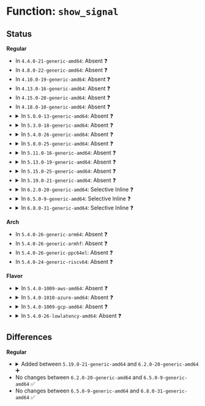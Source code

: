 # Function: <code>show_signal</code>

## Status
<b>Regular</b>
<ul>
<li>
In <code>4.4.0-21-generic-amd64</code>: Absent ❓
</li>
<li>
In <code>4.8.0-22-generic-amd64</code>: Absent ❓
</li>
<li>
In <code>4.10.0-19-generic-amd64</code>: Absent ❓
</li>
<li>
In <code>4.13.0-16-generic-amd64</code>: Absent ❓
</li>
<li>
In <code>4.15.0-20-generic-amd64</code>: Absent ❓
</li>
<li>
In <code>4.18.0-10-generic-amd64</code>: Absent ❓
</li>
<li>
<details>
<summary>In <code>5.0.0-13-generic-amd64</code>: Absent ❓</summary>

```json
{
  "name": "show_signal",
  "collision_type": "Unique Static",
  "inline_type": "Selective",
  "funcs": [
    {
      "addr": 18446744071579042204,
      "name": "show_signal",
      "external": false,
      "loc": "arch/x86/kernel/traps.c:229",
      "file": "arch/x86/kernel/traps.c",
      "inline": "not declared, inlined",
      "caller_inline": [],
      "caller_func": [
        "arch/x86/kernel/traps.c:do_general_protection",
        "arch/x86/kernel/traps.c:do_bounds",
        "arch/x86/kernel/traps.c:do_trap"
      ]
    }
  ],
  "symbols": [
    {
      "addr": 18446744071579038480,
      "name": "show_signal.isra.9",
      "section": ".text",
      "bind": "STB_LOCAL",
      "size": 105
    },
    {
      "addr": 18446744071579042204,
      "name": "show_signal.isra.9.cold.15",
      "section": ".text",
      "bind": "STB_LOCAL",
      "size": 76
    }
  ]
}
```
</details>
</li>
<li>
<details>
<summary>In <code>5.3.0-18-generic-amd64</code>: Absent ❓</summary>

```json
{
  "name": "show_signal",
  "collision_type": "Unique Static",
  "inline_type": "Selective",
  "funcs": [
    {
      "addr": 18446744071579049820,
      "name": "show_signal",
      "external": false,
      "loc": "arch/x86/kernel/traps.c:230",
      "file": "arch/x86/kernel/traps.c",
      "inline": "not declared, inlined",
      "caller_inline": [],
      "caller_func": [
        "arch/x86/kernel/traps.c:do_general_protection",
        "arch/x86/kernel/traps.c:do_bounds",
        "arch/x86/kernel/traps.c:do_trap"
      ]
    }
  ],
  "symbols": [
    {
      "addr": 18446744071579046144,
      "name": "show_signal.isra.0",
      "section": ".text",
      "bind": "STB_LOCAL",
      "size": 105
    },
    {
      "addr": 18446744071579049820,
      "name": "show_signal.isra.0.cold",
      "section": ".text",
      "bind": "STB_LOCAL",
      "size": 77
    }
  ]
}
```
</details>
</li>
<li>
<details>
<summary>In <code>5.4.0-26-generic-amd64</code>: Absent ❓</summary>

```json
{
  "name": "show_signal",
  "collision_type": "Unique Static",
  "inline_type": "Selective",
  "funcs": [
    {
      "addr": 18446744071579052060,
      "name": "show_signal",
      "external": false,
      "loc": "arch/x86/kernel/traps.c:230",
      "file": "arch/x86/kernel/traps.c",
      "inline": "not declared, inlined",
      "caller_inline": [],
      "caller_func": [
        "arch/x86/kernel/traps.c:do_general_protection",
        "arch/x86/kernel/traps.c:do_bounds",
        "arch/x86/kernel/traps.c:do_trap"
      ]
    }
  ],
  "symbols": [
    {
      "addr": 18446744071579048384,
      "name": "show_signal.isra.0",
      "section": ".text",
      "bind": "STB_LOCAL",
      "size": 105
    },
    {
      "addr": 18446744071579052060,
      "name": "show_signal.isra.0.cold",
      "section": ".text",
      "bind": "STB_LOCAL",
      "size": 77
    }
  ]
}
```
</details>
</li>
<li>
<details>
<summary>In <code>5.8.0-25-generic-amd64</code>: Absent ❓</summary>

```json
{
  "name": "show_signal",
  "collision_type": "Unique Static",
  "inline_type": "Selective",
  "funcs": [
    {
      "addr": 18446744071591154555,
      "name": "show_signal",
      "external": false,
      "loc": "arch/x86/kernel/traps.c:137",
      "file": "arch/x86/kernel/traps.c",
      "inline": "not declared, inlined",
      "caller_inline": [
        "arch/x86/kernel/traps.c:exc_general_protection",
        "arch/x86/kernel/traps.c:do_trap"
      ],
      "caller_func": [
        "arch/x86/kernel/traps.c:exc_general_protection",
        "arch/x86/kernel/traps.c:do_trap"
      ]
    }
  ],
  "symbols": [
    {
      "addr": 18446744071579059961,
      "name": "show_signal.part.0",
      "section": ".text",
      "bind": "STB_LOCAL",
      "size": 104
    }
  ]
}
```
</details>
</li>
<li>
<details>
<summary>In <code>5.11.0-16-generic-amd64</code>: Absent ❓</summary>

```json
{
  "name": "show_signal",
  "collision_type": "Unique Static",
  "inline_type": "Selective",
  "funcs": [
    {
      "addr": 18446744071591647837,
      "name": "show_signal",
      "external": false,
      "loc": "arch/x86/kernel/traps.c:141",
      "file": "arch/x86/kernel/traps.c",
      "inline": "not declared, inlined",
      "caller_inline": [
        "arch/x86/kernel/traps.c:exc_general_protection",
        "arch/x86/kernel/traps.c:do_trap"
      ],
      "caller_func": [
        "arch/x86/kernel/traps.c:exc_general_protection",
        "arch/x86/kernel/traps.c:do_trap"
      ]
    }
  ],
  "symbols": [
    {
      "addr": 18446744071591244453,
      "name": "show_signal.part.0",
      "section": ".text",
      "bind": "STB_LOCAL",
      "size": 104
    }
  ]
}
```
</details>
</li>
<li>
<details>
<summary>In <code>5.13.0-19-generic-amd64</code>: Absent ❓</summary>

```json
{
  "name": "show_signal",
  "collision_type": "Unique Static",
  "inline_type": "Selective",
  "funcs": [
    {
      "addr": 18446744071591591676,
      "name": "show_signal",
      "external": false,
      "loc": "arch/x86/kernel/traps.c:141",
      "file": "arch/x86/kernel/traps.c",
      "inline": "not declared, inlined",
      "caller_inline": [
        "arch/x86/kernel/traps.c:exc_general_protection",
        "arch/x86/kernel/traps.c:do_trap"
      ],
      "caller_func": [
        "arch/x86/kernel/traps.c:exc_general_protection",
        "arch/x86/kernel/traps.c:do_trap"
      ]
    }
  ],
  "symbols": [
    {
      "addr": 18446744071591188157,
      "name": "show_signal.part.0",
      "section": ".text",
      "bind": "STB_LOCAL",
      "size": 104
    }
  ]
}
```
</details>
</li>
<li>
<details>
<summary>In <code>5.15.0-25-generic-amd64</code>: Absent ❓</summary>

```json
{
  "name": "show_signal",
  "collision_type": "Unique Static",
  "inline_type": "Selective",
  "funcs": [
    {
      "addr": 18446744071592763467,
      "name": "show_signal",
      "external": false,
      "loc": "arch/x86/kernel/traps.c:141",
      "file": "arch/x86/kernel/traps.c",
      "inline": "not declared, inlined",
      "caller_inline": [
        "arch/x86/kernel/traps.c:exc_general_protection",
        "arch/x86/kernel/traps.c:do_trap"
      ],
      "caller_func": [
        "arch/x86/kernel/traps.c:exc_general_protection",
        "arch/x86/kernel/traps.c:do_trap"
      ]
    }
  ],
  "symbols": [
    {
      "addr": 18446744071592051412,
      "name": "show_signal.part.0",
      "section": ".text",
      "bind": "STB_LOCAL",
      "size": 104
    }
  ]
}
```
</details>
</li>
<li>
<details>
<summary>In <code>5.19.0-21-generic-amd64</code>: Absent ❓</summary>

```json
{
  "name": "show_signal",
  "collision_type": "Unique Static",
  "inline_type": "Selective",
  "funcs": [
    {
      "addr": 18446744071579118002,
      "name": "show_signal",
      "external": false,
      "loc": "arch/x86/kernel/traps.c:143",
      "file": "arch/x86/kernel/traps.c",
      "inline": "not declared, inlined",
      "caller_inline": [
        "arch/x86/kernel/traps.c:gp_user_force_sig_segv",
        "arch/x86/kernel/traps.c:do_trap"
      ],
      "caller_func": [
        "arch/x86/kernel/traps.c:gp_user_force_sig_segv",
        "arch/x86/kernel/traps.c:do_trap"
      ]
    }
  ],
  "symbols": [
    {
      "addr": 18446744071593818004,
      "name": "show_signal.part.0",
      "section": ".text",
      "bind": "STB_LOCAL",
      "size": 127
    }
  ]
}
```
</details>
</li>
<li>
<details>
<summary>In <code>6.2.0-20-generic-amd64</code>: Selective Inline ❓</summary>

```c
void show_signal(struct task_struct * tsk, int signr, const char * type, const char * desc, struct pt_regs * regs, long int error_code)
```

```json
{
  "name": "show_signal",
  "collision_type": "Unique Static",
  "inline_type": "Selective",
  "funcs": [
    {
      "addr": 18446744071596389838,
      "name": "show_signal",
      "external": false,
      "loc": "arch/x86/kernel/traps.c:145",
      "file": "arch/x86/kernel/traps.c",
      "inline": "not declared, inlined",
      "caller_inline": [
        "arch/x86/kernel/traps.c:exc_general_protection",
        "arch/x86/kernel/traps.c:exc_general_protection"
      ],
      "caller_func": [
        "arch/x86/kernel/traps.c:exc_virtualization_exception",
        "arch/x86/kernel/traps.c:do_trap"
      ]
    }
  ],
  "symbols": [
    {
      "addr": 18446744071579156848,
      "name": "show_signal",
      "section": ".text",
      "bind": "STB_LOCAL",
      "size": 217
    }
  ]
}
```
</details>
</li>
<li>
<details>
<summary>In <code>6.5.0-9-generic-amd64</code>: Selective Inline ❓</summary>

```c
void show_signal(struct task_struct * tsk, int signr, const char * type, const char * desc, struct pt_regs * regs, long int error_code)
```

```json
{
  "name": "show_signal",
  "collision_type": "Unique Static",
  "inline_type": "Selective",
  "funcs": [
    {
      "addr": 18446744071596920053,
      "name": "show_signal",
      "external": false,
      "loc": "arch/x86/kernel/traps.c:145",
      "file": "arch/x86/kernel/traps.c",
      "inline": "not declared, inlined",
      "caller_inline": [
        "arch/x86/kernel/traps.c:exc_general_protection",
        "arch/x86/kernel/traps.c:exc_general_protection"
      ],
      "caller_func": [
        "arch/x86/kernel/traps.c:exc_virtualization_exception",
        "arch/x86/kernel/traps.c:do_trap"
      ]
    }
  ],
  "symbols": [
    {
      "addr": 18446744071579159008,
      "name": "show_signal",
      "section": ".text",
      "bind": "STB_LOCAL",
      "size": 217
    }
  ]
}
```
</details>
</li>
<li>
<details>
<summary>In <code>6.8.0-31-generic-amd64</code>: Selective Inline ❓</summary>

```c
void show_signal(struct task_struct * tsk, int signr, const char * type, const char * desc, struct pt_regs * regs, long int error_code)
```

```json
{
  "name": "show_signal",
  "collision_type": "Unique Static",
  "inline_type": "Selective",
  "funcs": [
    {
      "addr": 18446744071597845773,
      "name": "show_signal",
      "external": false,
      "loc": "arch/x86/kernel/traps.c:134",
      "file": "arch/x86/kernel/traps.c",
      "inline": "not declared, inlined",
      "caller_inline": [
        "arch/x86/kernel/traps.c:exc_general_protection",
        "arch/x86/kernel/traps.c:exc_general_protection"
      ],
      "caller_func": [
        "arch/x86/kernel/traps.c:exc_virtualization_exception",
        "arch/x86/kernel/traps.c:do_trap"
      ]
    }
  ],
  "symbols": [
    {
      "addr": 18446744071579188320,
      "name": "show_signal",
      "section": ".text",
      "bind": "STB_LOCAL",
      "size": 217
    }
  ]
}
```
</details>
</li>
</ul>
<b>Arch</b>
<ul>
<li>
In <code>5.4.0-26-generic-arm64</code>: Absent ❓
</li>
<li>
In <code>5.4.0-26-generic-armhf</code>: Absent ❓
</li>
<li>
In <code>5.4.0-26-generic-ppc64el</code>: Absent ❓
</li>
<li>
In <code>5.4.0-24-generic-riscv64</code>: Absent ❓
</li>
</ul>
<b>Flavor</b>
<ul>
<li>
<details>
<summary>In <code>5.4.0-1009-aws-amd64</code>: Absent ❓</summary>

```json
{
  "name": "show_signal",
  "collision_type": "Unique Static",
  "inline_type": "Selective",
  "funcs": [
    {
      "addr": 18446744071579052412,
      "name": "show_signal",
      "external": false,
      "loc": "arch/x86/kernel/traps.c:230",
      "file": "arch/x86/kernel/traps.c",
      "inline": "not declared, inlined",
      "caller_inline": [],
      "caller_func": [
        "arch/x86/kernel/traps.c:do_general_protection",
        "arch/x86/kernel/traps.c:do_bounds",
        "arch/x86/kernel/traps.c:do_trap"
      ]
    }
  ],
  "symbols": [
    {
      "addr": 18446744071579048736,
      "name": "show_signal.isra.0",
      "section": ".text",
      "bind": "STB_LOCAL",
      "size": 105
    },
    {
      "addr": 18446744071579052412,
      "name": "show_signal.isra.0.cold",
      "section": ".text",
      "bind": "STB_LOCAL",
      "size": 77
    }
  ]
}
```
</details>
</li>
<li>
<details>
<summary>In <code>5.4.0-1010-azure-amd64</code>: Absent ❓</summary>

```json
{
  "name": "show_signal",
  "collision_type": "Unique Static",
  "inline_type": "Selective",
  "funcs": [
    {
      "addr": 18446744071578985173,
      "name": "show_signal",
      "external": false,
      "loc": "arch/x86/kernel/traps.c:230",
      "file": "arch/x86/kernel/traps.c",
      "inline": "not declared, inlined",
      "caller_inline": [],
      "caller_func": [
        "arch/x86/kernel/traps.c:do_general_protection",
        "arch/x86/kernel/traps.c:do_bounds",
        "arch/x86/kernel/traps.c:do_trap"
      ]
    }
  ],
  "symbols": [
    {
      "addr": 18446744071578981872,
      "name": "show_signal.isra.0",
      "section": ".text",
      "bind": "STB_LOCAL",
      "size": 105
    },
    {
      "addr": 18446744071578985173,
      "name": "show_signal.isra.0.cold",
      "section": ".text",
      "bind": "STB_LOCAL",
      "size": 77
    }
  ]
}
```
</details>
</li>
<li>
<details>
<summary>In <code>5.4.0-1009-gcp-amd64</code>: Absent ❓</summary>

```json
{
  "name": "show_signal",
  "collision_type": "Unique Static",
  "inline_type": "Selective",
  "funcs": [
    {
      "addr": 18446744071579051996,
      "name": "show_signal",
      "external": false,
      "loc": "arch/x86/kernel/traps.c:230",
      "file": "arch/x86/kernel/traps.c",
      "inline": "not declared, inlined",
      "caller_inline": [],
      "caller_func": [
        "arch/x86/kernel/traps.c:do_general_protection",
        "arch/x86/kernel/traps.c:do_bounds",
        "arch/x86/kernel/traps.c:do_trap"
      ]
    }
  ],
  "symbols": [
    {
      "addr": 18446744071579048320,
      "name": "show_signal.isra.0",
      "section": ".text",
      "bind": "STB_LOCAL",
      "size": 105
    },
    {
      "addr": 18446744071579051996,
      "name": "show_signal.isra.0.cold",
      "section": ".text",
      "bind": "STB_LOCAL",
      "size": 77
    }
  ]
}
```
</details>
</li>
<li>
<details>
<summary>In <code>5.4.0-26-lowlatency-amd64</code>: Absent ❓</summary>

```json
{
  "name": "show_signal",
  "collision_type": "Unique Static",
  "inline_type": "Selective",
  "funcs": [
    {
      "addr": 18446744071579055932,
      "name": "show_signal",
      "external": false,
      "loc": "arch/x86/kernel/traps.c:230",
      "file": "arch/x86/kernel/traps.c",
      "inline": "not declared, inlined",
      "caller_inline": [],
      "caller_func": [
        "arch/x86/kernel/traps.c:do_general_protection",
        "arch/x86/kernel/traps.c:do_bounds",
        "arch/x86/kernel/traps.c:do_trap"
      ]
    }
  ],
  "symbols": [
    {
      "addr": 18446744071579052096,
      "name": "show_signal.isra.0",
      "section": ".text",
      "bind": "STB_LOCAL",
      "size": 105
    },
    {
      "addr": 18446744071579055932,
      "name": "show_signal.isra.0.cold",
      "section": ".text",
      "bind": "STB_LOCAL",
      "size": 77
    }
  ]
}
```
</details>
</li>
</ul>

## Differences
<b>Regular</b>
<ul>
<li>
<details>
<summary>Added between <code>5.19.0-21-generic-amd64</code> and <code>6.2.0-20-generic-amd64</code> ➕</summary>

```c
void show_signal(struct task_struct * tsk, int signr, const char * type, const char * desc, struct pt_regs * regs, long int error_code)
```
</details>
</li>
<li>
No changes between <code>6.2.0-20-generic-amd64</code> and <code>6.5.0-9-generic-amd64</code> ✅
</li>
<li>
No changes between <code>6.5.0-9-generic-amd64</code> and <code>6.8.0-31-generic-amd64</code> ✅
</li>
</ul>
